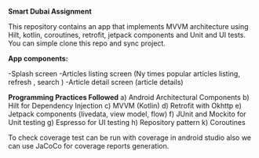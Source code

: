 **Smart Dubai Assignment**

This repository contains an app that implements MVVM architecture using Hilt, kotlin, coroutines, retrofit, jetpack components and Unit and UI tests. 
You can simple clone this repo and sync project.

**App components:**

-Splash screen
-Articles listing screen (Ny times popular articles listing, refresh , search )
-Article detail screen (article details)

**Programming Practices Followed**
a) Android Architectural Components
b) Hilt for Dependency Injection
c) MVVM (Kotlin)
d) Retrofit with Okhttp
e) Jetpack components (livedata, view model, flow)
f) JUnit and Mockito for Unit testing
g) Espresso for UI testing 
h) Repository pattern
k) Coroutines

To check coverage test can be run with coverage in android studio also we can use JaCoCo for coverage reports generation.


